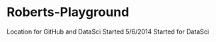 Roberts-Playground
==================

Location for GitHub and DataSci
Started 5/6/2014
Started for DataSci
